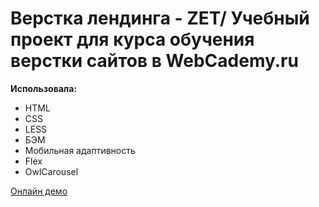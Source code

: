 # Верстка лендинга - ZET/ Учебный проект для курса обучения верстки сайтов в WebCademy.ru
**Использовала:**
+ HTML
+ CSS
+ LESS
+ БЭМ
+ Мобильная адаптивность
+ Flex
+ OwlCarousel

[Онлайн демо](https://katygladysheva.github.io/project/)
